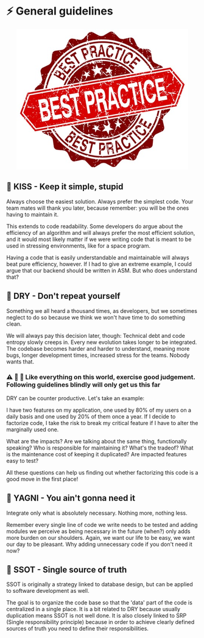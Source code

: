 # ⚡ General guidelines

<p align="center">
  <img src="./assets/bp.jpg" width="450" alt="bp" />
</p>

## 🔶 KISS - Keep it simple, stupid

Always choose the easiest solution. Always prefer the simplest code.
Your team mates will thank you later, because remember: you will be the ones having to maintain it.

This extends to code readability. Some developers do argue about the efficiency of an algorithm and will always prefer the most efficient solution, and it would most likely matter if we were writing code that is meant to be used in stressing environments, like for a space program.

Having a code that is easily understandable and maintainable will always beat pure efficiency, however. If I had to give an extreme example, I could argue that our backend should be written in ASM. But who does understand that?

## 🔶 DRY - Don't repeat yourself

Something we all heard a thousand times, as developers, but we sometimes neglect to do so because we think we won't have time to do something clean.

We will always pay this decision later, though:
Technical debt and code entropy slowly creeps in. Every new evolution takes longer to be integrated. The codebase becomes harder and harder to understand, meaning more bugs, longer development times, increased stress for the teams. Nobody wants that.

### ⚠️ 🚨 🚨 Like everything on this world, exercise good judgement. Following guidelines blindly will only get us this far

DRY can be counter productive. Let's take an example:

I have two features on my application, one used by 80% of my users on a daily basis and one used by 20% of them once a year. If I decide to factorize code, I take the risk to break my critical feature if I have to alter the marginally used one.

What are the impacts? Are we talking about the same thing, functionally speaking? Who is responsible for maintaining it? What's the tradeof? What is the maintenance cost of keeping it duplicated? Are impacted features easy to test?

All these questions can help us finding out whether factorizing this code is a good move in the first place!

## 🔶 YAGNI - You ain't gonna need it

Integrate only what is absolutely necessary. Nothing more, nothing less.

Remember every single line of code we write needs to be tested and adding modules we perceive as being necessary in the future (when?) only adds more burden on our shoulders.
Again, we want our life to be easy, we want our day to be pleasant. Why adding unnecessary code if you don't need it now?

## 🔶 SSOT - Single source of truth

SSOT is originally a strategy linked to database design, but can be applied to software development as well.

The goal is to organize the code base so that the 'data' part of the code is centralized in a single place.
It is a bit related to DRY because usually duplication means SSOT is not well done.
It is also closely linked to SRP (Single responsibility principle) because in order to achieve clearly defined sources of truth you need to define their responsibilities.
